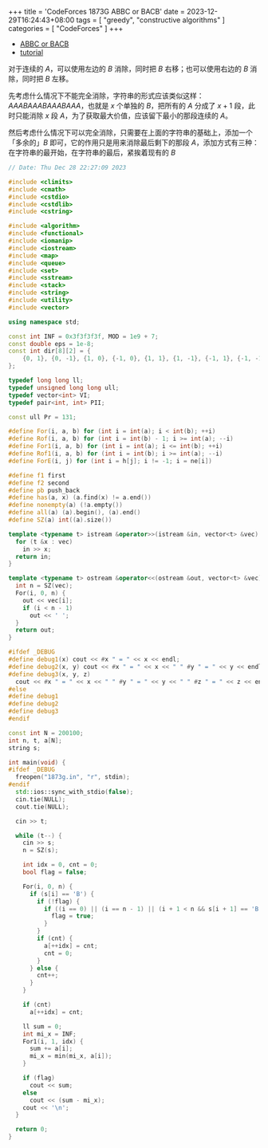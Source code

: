 +++
title = 'CodeForces 1873G ABBC or BACB'
date = 2023-12-29T16:24:43+08:00
tags = [ "greedy", "constructive algorithms" ]
categories = [ "CodeForces" ]
+++

- [ABBC or BACB](https://vjudge.net/problem/CodeForces-1873g)
- [tutorial](https://www.luogu.com.cn/blog/632208/solution-cf1873g)

对于连续的 $A$，可以使用左边的 $B$ 消除，同时把 $B$ 右移；也可以使用右边的 $B$ 消除，同时把 $B$ 左移。

先考虑什么情况下不能完全消除，字符串的形式应该类似这样：$AAABAAABAAABAAA$，也就是 $x$ 个单独的 $B$，把所有的 $A$ 分成了 $x + 1$ 段，此时只能消除 $x$ 段 $A$，为了获取最大价值，应该留下最小的那段连续的 $A$。

然后考虑什么情况下可以完全消除，只需要在上面的字符串的基础上，添加一个「多余的」$B$ 即可，它的作用只是用来消除最后剩下的那段 $A$，添加方式有三种：在字符串的最开始，在字符串的最后，紧挨着现有的 $B$

```cpp
// Date: Thu Dec 28 22:27:09 2023

#include <climits>
#include <cmath>
#include <cstdio>
#include <cstdlib>
#include <cstring>

#include <algorithm>
#include <functional>
#include <iomanip>
#include <iostream>
#include <map>
#include <queue>
#include <set>
#include <sstream>
#include <stack>
#include <string>
#include <utility>
#include <vector>

using namespace std;

const int INF = 0x3f3f3f3f, MOD = 1e9 + 7;
const double eps = 1e-8;
const int dir[8][2] = {
    {0, 1}, {0, -1}, {1, 0}, {-1, 0}, {1, 1}, {1, -1}, {-1, 1}, {-1, -1},
};

typedef long long ll;
typedef unsigned long long ull;
typedef vector<int> VI;
typedef pair<int, int> PII;

const ull Pr = 131;

#define For(i, a, b) for (int i = int(a); i < int(b); ++i)
#define Rof(i, a, b) for (int i = int(b) - 1; i >= int(a); --i)
#define For1(i, a, b) for (int i = int(a); i <= int(b); ++i)
#define Rof1(i, a, b) for (int i = int(b); i >= int(a); --i)
#define ForE(i, j) for (int i = h[j]; i != -1; i = ne[i])

#define f1 first
#define f2 second
#define pb push_back
#define has(a, x) (a.find(x) != a.end())
#define nonempty(a) (!a.empty())
#define all(a) (a).begin(), (a).end()
#define SZ(a) int((a).size())

template <typename t> istream &operator>>(istream &in, vector<t> &vec) {
  for (t &x : vec)
    in >> x;
  return in;
}

template <typename t> ostream &operator<<(ostream &out, vector<t> &vec) {
  int n = SZ(vec);
  For(i, 0, n) {
    out << vec[i];
    if (i < n - 1)
      out << ' ';
  }
  return out;
}

#ifdef _DEBUG
#define debug1(x) cout << #x " = " << x << endl;
#define debug2(x, y) cout << #x " = " << x << " " #y " = " << y << endl;
#define debug3(x, y, z)                                                        \
  cout << #x " = " << x << " " #y " = " << y << " " #z " = " << z << endl;
#else
#define debug1
#define debug2
#define debug3
#endif

const int N = 200100;
int n, t, a[N];
string s;

int main(void) {
#ifdef _DEBUG
  freopen("1873g.in", "r", stdin);
#endif
  std::ios::sync_with_stdio(false);
  cin.tie(NULL);
  cout.tie(NULL);

  cin >> t;

  while (t--) {
    cin >> s;
    n = SZ(s);

    int idx = 0, cnt = 0;
    bool flag = false;

    For(i, 0, n) {
      if (s[i] == 'B') {
        if (!flag) {
          if ((i == 0) || (i == n - 1) || (i + 1 < n && s[i + 1] == 'B')) {
            flag = true;
          }
        }
        if (cnt) {
          a[++idx] = cnt;
          cnt = 0;
        }
      } else {
        cnt++;
      }
    }

    if (cnt)
      a[++idx] = cnt;

    ll sum = 0;
    int mi_x = INF;
    For1(i, 1, idx) {
      sum += a[i];
      mi_x = min(mi_x, a[i]);
    }

    if (flag)
      cout << sum;
    else
      cout << (sum - mi_x);
    cout << '\n';
  }

  return 0;
}
```
